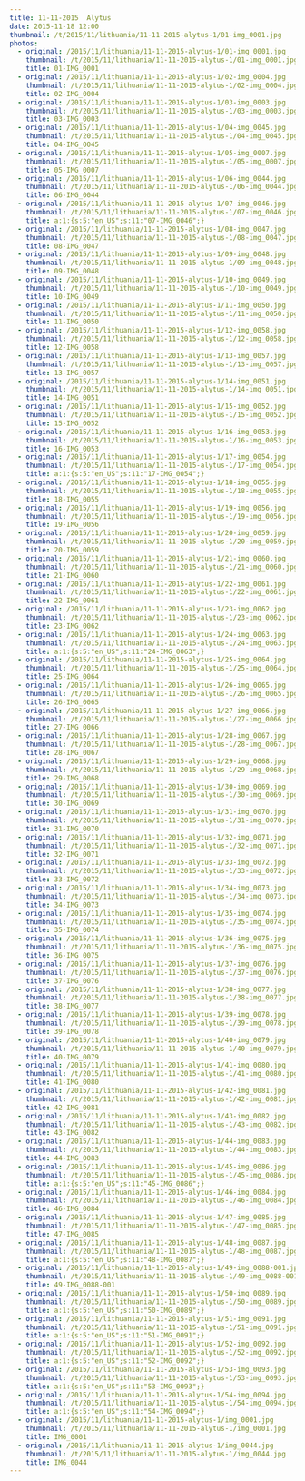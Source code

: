 ```yaml
---
title: 11-11-2015  Alytus
date: 2015-11-18 12:00
thumbnail: /t/2015/11/lithuania/11-11-2015-alytus-1/01-img_0001.jpg
photos:
  - original: /2015/11/lithuania/11-11-2015-alytus-1/01-img_0001.jpg
    thumbnail: /t/2015/11/lithuania/11-11-2015-alytus-1/01-img_0001.jpg
    title: 01-IMG_0001
  - original: /2015/11/lithuania/11-11-2015-alytus-1/02-img_0004.jpg
    thumbnail: /t/2015/11/lithuania/11-11-2015-alytus-1/02-img_0004.jpg
    title: 02-IMG_0004
  - original: /2015/11/lithuania/11-11-2015-alytus-1/03-img_0003.jpg
    thumbnail: /t/2015/11/lithuania/11-11-2015-alytus-1/03-img_0003.jpg
    title: 03-IMG_0003
  - original: /2015/11/lithuania/11-11-2015-alytus-1/04-img_0045.jpg
    thumbnail: /t/2015/11/lithuania/11-11-2015-alytus-1/04-img_0045.jpg
    title: 04-IMG_0045
  - original: /2015/11/lithuania/11-11-2015-alytus-1/05-img_0007.jpg
    thumbnail: /t/2015/11/lithuania/11-11-2015-alytus-1/05-img_0007.jpg
    title: 05-IMG_0007
  - original: /2015/11/lithuania/11-11-2015-alytus-1/06-img_0044.jpg
    thumbnail: /t/2015/11/lithuania/11-11-2015-alytus-1/06-img_0044.jpg
    title: 06-IMG_0044
  - original: /2015/11/lithuania/11-11-2015-alytus-1/07-img_0046.jpg
    thumbnail: /t/2015/11/lithuania/11-11-2015-alytus-1/07-img_0046.jpg
    title: a:1:{s:5:"en_US";s:11:"07-IMG_0046";}
  - original: /2015/11/lithuania/11-11-2015-alytus-1/08-img_0047.jpg
    thumbnail: /t/2015/11/lithuania/11-11-2015-alytus-1/08-img_0047.jpg
    title: 08-IMG_0047
  - original: /2015/11/lithuania/11-11-2015-alytus-1/09-img_0048.jpg
    thumbnail: /t/2015/11/lithuania/11-11-2015-alytus-1/09-img_0048.jpg
    title: 09-IMG_0048
  - original: /2015/11/lithuania/11-11-2015-alytus-1/10-img_0049.jpg
    thumbnail: /t/2015/11/lithuania/11-11-2015-alytus-1/10-img_0049.jpg
    title: 10-IMG_0049
  - original: /2015/11/lithuania/11-11-2015-alytus-1/11-img_0050.jpg
    thumbnail: /t/2015/11/lithuania/11-11-2015-alytus-1/11-img_0050.jpg
    title: 11-IMG_0050
  - original: /2015/11/lithuania/11-11-2015-alytus-1/12-img_0058.jpg
    thumbnail: /t/2015/11/lithuania/11-11-2015-alytus-1/12-img_0058.jpg
    title: 12-IMG_0058
  - original: /2015/11/lithuania/11-11-2015-alytus-1/13-img_0057.jpg
    thumbnail: /t/2015/11/lithuania/11-11-2015-alytus-1/13-img_0057.jpg
    title: 13-IMG_0057
  - original: /2015/11/lithuania/11-11-2015-alytus-1/14-img_0051.jpg
    thumbnail: /t/2015/11/lithuania/11-11-2015-alytus-1/14-img_0051.jpg
    title: 14-IMG_0051
  - original: /2015/11/lithuania/11-11-2015-alytus-1/15-img_0052.jpg
    thumbnail: /t/2015/11/lithuania/11-11-2015-alytus-1/15-img_0052.jpg
    title: 15-IMG_0052
  - original: /2015/11/lithuania/11-11-2015-alytus-1/16-img_0053.jpg
    thumbnail: /t/2015/11/lithuania/11-11-2015-alytus-1/16-img_0053.jpg
    title: 16-IMG_0053
  - original: /2015/11/lithuania/11-11-2015-alytus-1/17-img_0054.jpg
    thumbnail: /t/2015/11/lithuania/11-11-2015-alytus-1/17-img_0054.jpg
    title: a:1:{s:5:"en_US";s:11:"17-IMG_0054";}
  - original: /2015/11/lithuania/11-11-2015-alytus-1/18-img_0055.jpg
    thumbnail: /t/2015/11/lithuania/11-11-2015-alytus-1/18-img_0055.jpg
    title: 18-IMG_0055
  - original: /2015/11/lithuania/11-11-2015-alytus-1/19-img_0056.jpg
    thumbnail: /t/2015/11/lithuania/11-11-2015-alytus-1/19-img_0056.jpg
    title: 19-IMG_0056
  - original: /2015/11/lithuania/11-11-2015-alytus-1/20-img_0059.jpg
    thumbnail: /t/2015/11/lithuania/11-11-2015-alytus-1/20-img_0059.jpg
    title: 20-IMG_0059
  - original: /2015/11/lithuania/11-11-2015-alytus-1/21-img_0060.jpg
    thumbnail: /t/2015/11/lithuania/11-11-2015-alytus-1/21-img_0060.jpg
    title: 21-IMG_0060
  - original: /2015/11/lithuania/11-11-2015-alytus-1/22-img_0061.jpg
    thumbnail: /t/2015/11/lithuania/11-11-2015-alytus-1/22-img_0061.jpg
    title: 22-IMG_0061
  - original: /2015/11/lithuania/11-11-2015-alytus-1/23-img_0062.jpg
    thumbnail: /t/2015/11/lithuania/11-11-2015-alytus-1/23-img_0062.jpg
    title: 23-IMG_0062
  - original: /2015/11/lithuania/11-11-2015-alytus-1/24-img_0063.jpg
    thumbnail: /t/2015/11/lithuania/11-11-2015-alytus-1/24-img_0063.jpg
    title: a:1:{s:5:"en_US";s:11:"24-IMG_0063";}
  - original: /2015/11/lithuania/11-11-2015-alytus-1/25-img_0064.jpg
    thumbnail: /t/2015/11/lithuania/11-11-2015-alytus-1/25-img_0064.jpg
    title: 25-IMG_0064
  - original: /2015/11/lithuania/11-11-2015-alytus-1/26-img_0065.jpg
    thumbnail: /t/2015/11/lithuania/11-11-2015-alytus-1/26-img_0065.jpg
    title: 26-IMG_0065
  - original: /2015/11/lithuania/11-11-2015-alytus-1/27-img_0066.jpg
    thumbnail: /t/2015/11/lithuania/11-11-2015-alytus-1/27-img_0066.jpg
    title: 27-IMG_0066
  - original: /2015/11/lithuania/11-11-2015-alytus-1/28-img_0067.jpg
    thumbnail: /t/2015/11/lithuania/11-11-2015-alytus-1/28-img_0067.jpg
    title: 28-IMG_0067
  - original: /2015/11/lithuania/11-11-2015-alytus-1/29-img_0068.jpg
    thumbnail: /t/2015/11/lithuania/11-11-2015-alytus-1/29-img_0068.jpg
    title: 29-IMG_0068
  - original: /2015/11/lithuania/11-11-2015-alytus-1/30-img_0069.jpg
    thumbnail: /t/2015/11/lithuania/11-11-2015-alytus-1/30-img_0069.jpg
    title: 30-IMG_0069
  - original: /2015/11/lithuania/11-11-2015-alytus-1/31-img_0070.jpg
    thumbnail: /t/2015/11/lithuania/11-11-2015-alytus-1/31-img_0070.jpg
    title: 31-IMG_0070
  - original: /2015/11/lithuania/11-11-2015-alytus-1/32-img_0071.jpg
    thumbnail: /t/2015/11/lithuania/11-11-2015-alytus-1/32-img_0071.jpg
    title: 32-IMG_0071
  - original: /2015/11/lithuania/11-11-2015-alytus-1/33-img_0072.jpg
    thumbnail: /t/2015/11/lithuania/11-11-2015-alytus-1/33-img_0072.jpg
    title: 33-IMG_0072
  - original: /2015/11/lithuania/11-11-2015-alytus-1/34-img_0073.jpg
    thumbnail: /t/2015/11/lithuania/11-11-2015-alytus-1/34-img_0073.jpg
    title: 34-IMG_0073
  - original: /2015/11/lithuania/11-11-2015-alytus-1/35-img_0074.jpg
    thumbnail: /t/2015/11/lithuania/11-11-2015-alytus-1/35-img_0074.jpg
    title: 35-IMG_0074
  - original: /2015/11/lithuania/11-11-2015-alytus-1/36-img_0075.jpg
    thumbnail: /t/2015/11/lithuania/11-11-2015-alytus-1/36-img_0075.jpg
    title: 36-IMG_0075
  - original: /2015/11/lithuania/11-11-2015-alytus-1/37-img_0076.jpg
    thumbnail: /t/2015/11/lithuania/11-11-2015-alytus-1/37-img_0076.jpg
    title: 37-IMG_0076
  - original: /2015/11/lithuania/11-11-2015-alytus-1/38-img_0077.jpg
    thumbnail: /t/2015/11/lithuania/11-11-2015-alytus-1/38-img_0077.jpg
    title: 38-IMG_0077
  - original: /2015/11/lithuania/11-11-2015-alytus-1/39-img_0078.jpg
    thumbnail: /t/2015/11/lithuania/11-11-2015-alytus-1/39-img_0078.jpg
    title: 39-IMG_0078
  - original: /2015/11/lithuania/11-11-2015-alytus-1/40-img_0079.jpg
    thumbnail: /t/2015/11/lithuania/11-11-2015-alytus-1/40-img_0079.jpg
    title: 40-IMG_0079
  - original: /2015/11/lithuania/11-11-2015-alytus-1/41-img_0080.jpg
    thumbnail: /t/2015/11/lithuania/11-11-2015-alytus-1/41-img_0080.jpg
    title: 41-IMG_0080
  - original: /2015/11/lithuania/11-11-2015-alytus-1/42-img_0081.jpg
    thumbnail: /t/2015/11/lithuania/11-11-2015-alytus-1/42-img_0081.jpg
    title: 42-IMG_0081
  - original: /2015/11/lithuania/11-11-2015-alytus-1/43-img_0082.jpg
    thumbnail: /t/2015/11/lithuania/11-11-2015-alytus-1/43-img_0082.jpg
    title: 43-IMG_0082
  - original: /2015/11/lithuania/11-11-2015-alytus-1/44-img_0083.jpg
    thumbnail: /t/2015/11/lithuania/11-11-2015-alytus-1/44-img_0083.jpg
    title: 44-IMG_0083
  - original: /2015/11/lithuania/11-11-2015-alytus-1/45-img_0086.jpg
    thumbnail: /t/2015/11/lithuania/11-11-2015-alytus-1/45-img_0086.jpg
    title: a:1:{s:5:"en_US";s:11:"45-IMG_0086";}
  - original: /2015/11/lithuania/11-11-2015-alytus-1/46-img_0084.jpg
    thumbnail: /t/2015/11/lithuania/11-11-2015-alytus-1/46-img_0084.jpg
    title: 46-IMG_0084
  - original: /2015/11/lithuania/11-11-2015-alytus-1/47-img_0085.jpg
    thumbnail: /t/2015/11/lithuania/11-11-2015-alytus-1/47-img_0085.jpg
    title: 47-IMG_0085
  - original: /2015/11/lithuania/11-11-2015-alytus-1/48-img_0087.jpg
    thumbnail: /t/2015/11/lithuania/11-11-2015-alytus-1/48-img_0087.jpg
    title: a:1:{s:5:"en_US";s:11:"48-IMG_0087";}
  - original: /2015/11/lithuania/11-11-2015-alytus-1/49-img_0088-001.jpg
    thumbnail: /t/2015/11/lithuania/11-11-2015-alytus-1/49-img_0088-001.jpg
    title: 49-IMG_0088-001
  - original: /2015/11/lithuania/11-11-2015-alytus-1/50-img_0089.jpg
    thumbnail: /t/2015/11/lithuania/11-11-2015-alytus-1/50-img_0089.jpg
    title: a:1:{s:5:"en_US";s:11:"50-IMG_0089";}
  - original: /2015/11/lithuania/11-11-2015-alytus-1/51-img_0091.jpg
    thumbnail: /t/2015/11/lithuania/11-11-2015-alytus-1/51-img_0091.jpg
    title: a:1:{s:5:"en_US";s:11:"51-IMG_0091";}
  - original: /2015/11/lithuania/11-11-2015-alytus-1/52-img_0092.jpg
    thumbnail: /t/2015/11/lithuania/11-11-2015-alytus-1/52-img_0092.jpg
    title: a:1:{s:5:"en_US";s:11:"52-IMG_0092";}
  - original: /2015/11/lithuania/11-11-2015-alytus-1/53-img_0093.jpg
    thumbnail: /t/2015/11/lithuania/11-11-2015-alytus-1/53-img_0093.jpg
    title: a:1:{s:5:"en_US";s:11:"53-IMG_0093";}
  - original: /2015/11/lithuania/11-11-2015-alytus-1/54-img_0094.jpg
    thumbnail: /t/2015/11/lithuania/11-11-2015-alytus-1/54-img_0094.jpg
    title: a:1:{s:5:"en_US";s:11:"54-IMG_0094";}
  - original: /2015/11/lithuania/11-11-2015-alytus-1/img_0001.jpg
    thumbnail: /t/2015/11/lithuania/11-11-2015-alytus-1/img_0001.jpg
    title: IMG_0001
  - original: /2015/11/lithuania/11-11-2015-alytus-1/img_0044.jpg
    thumbnail: /t/2015/11/lithuania/11-11-2015-alytus-1/img_0044.jpg
    title: IMG_0044
---
```

